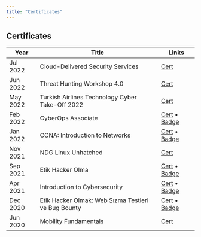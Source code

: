 ```yaml
---
title: "Certificates"
---
```


## Certificates

Year | Title | Links
-----|-------|------
Jul 2022 | Cloud-Delivered Security Services  | [Cert](/img/certificate/ZekeriyaAY_PAN_Certificate_of_Completion.pdf)
Jun 2022 | Threat Hunting Workshop 4.0 | [Cert](/img/certificate/ZekeriyaAY_ThreatHuntingWorkshop.pdf)
May 2022 | Turkish Airlines Technology Cyber Take-Off 2022 | [Cert](/img/certificate/ZekeriyaAY_CyberTakeOff2022.webp)
Feb 2022 | CyberOps Associate | [Cert](/img/certificate/ZekeriyaAY_CyberOps_Associate.pdf) &bullet; [Badge](https://www.credly.com/badges/27f2552f-0828-4b38-b530-14c21e0ad79f)
Jan 2022 | CCNA: Introduction to Networks | [Cert](/img/certificate/ZekeriyaAY_CCNA1_IntroductionToNetworks.pdf) &bullet; [Badge](https://credly.com/badges/c37ea143-d98d-4c5b-a9ef-2af2423a4b1d)
Nov 2021 | NDG Linux Unhatched | [Cert](/img/certificate/ZekeriyaAY_NDGLinuxUnhatched.pdf)
Sep 2021 | Etik Hacker Olma | [Cert](/img/certificate/ZekeriyaAY_EtikHackerOlma.pdf) &bullet; [Badge](https://ude.my/UC-106ed706-5d6c-49b0-93cc-d295aff57e50)
Apr 2021 | Introduction to Cybersecurity | [Cert](/img/certificate/ZekeriyaAY_IntroductionToCybersecurity.pdf) &bullet; [Badge](https://credly.com/badges/cdc52430-9c06-413e-b8d4-90745da4c678)
Dec 2020 | Etik Hacker Olmak: Web Sızma Testleri ve Bug Bounty | [Cert](/img/certificate/ZekeriyaAY_BugBounty.pdf) &bullet; [Badge](https://ude.my/UC-5393cacd-8216-401c-ac28-82a168144020)
Jun 2020 | Mobility Fundamentals | [Cert](/img/certificate/ZekeriyaAY_MobilityFundamentals.pdf)
